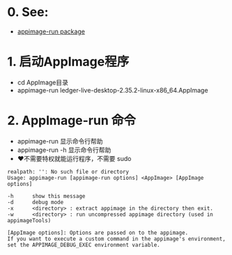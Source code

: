 # 0. See:
  - [appimage-run package](https://search.nixos.org/packages?channel=21.05&from=0&size=50&sort=relevance&type=packages&query=appimage-run)


# 1. 启动AppImage程序
- cd AppImage目录
- appimage-run ledger-live-desktop-2.35.2-linux-x86_64.AppImage

# 2. AppImage-run 命令
- appimage-run  显示命令行帮助
- appimage-run -h 显示命令行帮助
- ❤️不需要特权就能运行程序，不需要 sudo
```$ appimage-run
realpath: '': No such file or directory
Usage: appimage-run [appimage-run options] <AppImage> [AppImage options]

-h      show this message
-d      debug mode
-x      <directory> : extract appimage in the directory then exit.
-w      <directory> : run uncompressed appimage directory (used in appimageTools)

[AppImage options]: Options are passed on to the appimage.
If you want to execute a custom command in the appimage's environment, set the APPIMAGE_DEBUG_EXEC environment variable.


```
